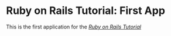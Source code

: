 # Ruby on Rails Tutorial: First App

This is the first application for the
[*Ruby on Rails Tutorial*](http://railstutorial.org/)
